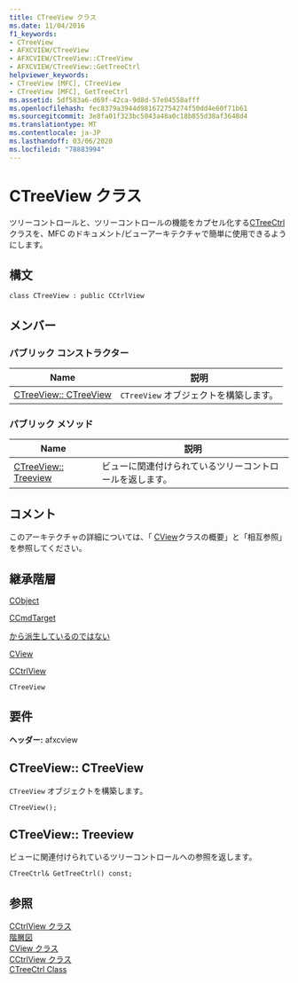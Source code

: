 ```yaml
---
title: CTreeView クラス
ms.date: 11/04/2016
f1_keywords:
- CTreeView
- AFXCVIEW/CTreeView
- AFXCVIEW/CTreeView::CTreeView
- AFXCVIEW/CTreeView::GetTreeCtrl
helpviewer_keywords:
- CTreeView [MFC], CTreeView
- CTreeView [MFC], GetTreeCtrl
ms.assetid: 5df583a6-d69f-42ca-9d8d-57e04558afff
ms.openlocfilehash: fec8379a3944d981672754274f50dd4e60f71b61
ms.sourcegitcommit: 3e8fa01f323bc5043a48a0c18b855d38af3648d4
ms.translationtype: MT
ms.contentlocale: ja-JP
ms.lasthandoff: 03/06/2020
ms.locfileid: "78883994"
---
```

# <a name="ctreeview-class"></a>CTreeView クラス

ツリーコントロールと、ツリーコントロールの機能をカプセル化する[CTreeCtrl](../../mfc/reference/ctreectrl-class.md)クラスを、MFC のドキュメント/ビューアーキテクチャで簡単に使用できるようにします。

## <a name="syntax"></a>構文

```
class CTreeView : public CCtrlView
```

## <a name="members"></a>メンバー

### <a name="public-constructors"></a>パブリック コンストラクター

|Name|説明|
|----------|-----------------|
|[CTreeView:: CTreeView](#ctreeview)|`CTreeView` オブジェクトを構築します。|

### <a name="public-methods"></a>パブリック メソッド

|Name|説明|
|----------|-----------------|
|[CTreeView:: Treeview](#gettreectrl)|ビューに関連付けられているツリーコントロールを返します。|

## <a name="remarks"></a>コメント

このアーキテクチャの詳細については、「 [CView](../../mfc/reference/cview-class.md)クラスの概要」と「相互参照」を参照してください。

## <a name="inheritance-hierarchy"></a>継承階層

[CObject](../../mfc/reference/cobject-class.md)

[CCmdTarget](../../mfc/reference/ccmdtarget-class.md)

[から派生しているのではない](../../mfc/reference/cwnd-class.md)

[CView](../../mfc/reference/cview-class.md)

[CCtrlView](../../mfc/reference/cctrlview-class.md)

`CTreeView`

## <a name="requirements"></a>要件

**ヘッダー:** afxcview

##  <a name="ctreeview"></a>CTreeView:: CTreeView

`CTreeView` オブジェクトを構築します。

```
CTreeView();
```

##  <a name="gettreectrl"></a>CTreeView:: Treeview

ビューに関連付けられているツリーコントロールへの参照を返します。

```
CTreeCtrl& GetTreeCtrl() const;
```

## <a name="see-also"></a>参照

[CCtrlView クラス](../../mfc/reference/cctrlview-class.md)<br/>
[階層図](../../mfc/hierarchy-chart.md)<br/>
[CView クラス](../../mfc/reference/cview-class.md)<br/>
[CCtrlView クラス](../../mfc/reference/cctrlview-class.md)<br/>
[CTreeCtrl Class](../../mfc/reference/ctreectrl-class.md)
